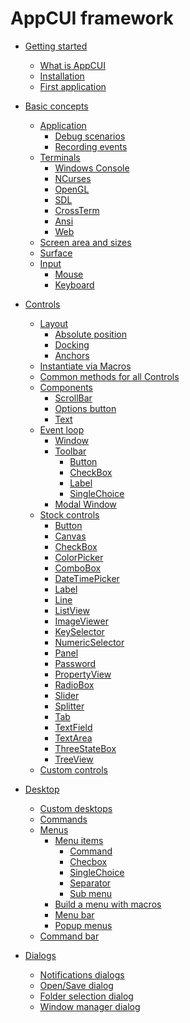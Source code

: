 # AppCUI framework

- [Getting started](chapter-1/getting_started.md)
    - [What is AppCUI](chapter-1/what_is_appcui.md)
    - [Installation](chapter-1/installation.md)
    - [First application](chapter-1/first_application.md)

- [Basic concepts](chapter-2/basic_concepts.md)
    - [Application](chapter-2/application.md)
        - [Debug scenarios](chapter-2/debug_scenarious.md)
        - [Recording events]()
    - [Terminals](chapter-2/terminals.md)
        - [Windows Console]()
        - [NCurses]()
        - [OpenGL]()
        - [SDL]()
        - [CrossTerm]()
        - [Ansi]()
        - [Web]()
    - [Screen area and sizes](chapter-2/screen.md)
    - [Surface]() <!-- (chapter-2/surface.md) -->
    - [Input]() <!-- (chapter-2/input.md) -->
        - [Mouse]()
        - [Keyboard]()

- [Controls](chapter-3/controls.md)
    - [Layout](chapter-3/layout.md)
        - [Absolute position](chapter-3/layout/absolute_position.md)
        - [Docking](chapter-3/layout/docking.md)
        - [Anchors](chapter-3/layout/anchors.md)
    - [Instantiate via Macros](chapter-3/instantiate_via_macros.md)
    - [Common methods for all Controls](chapter-3/common_methods.md)
    - [Components]() <!-- (chapter-3/components.md) -->
        - [ScrollBar]()
        - [Options button]()
        - [Text]()
    - [Event loop](chapter-3/event_loop.md)
        - [Window](chapter-3/event-loop/window.md)
        - [Toolbar](chapter-3/event-loop/toolbar.md)
            - [Button](chapter-3/event-loop/toolbar-items/button.md)
            - [CheckBox](chapter-3/event-loop/toolbar-items/checkbox.md)
            - [Label](chapter-3/event-loop/toolbar-items/label.md)
            - [SingleChoice](chapter-3/event-loop/toolbar-items/singlechoice.md)
        - [Modal Window](chapter-3/event-loop/modal_window.md)
    - [Stock controls](chapter-3/stock_controls.md)
        - [Button](chapter-3/stock-controls/button.md)
        - [Canvas](chapter-3/stock-controls/canvas.md)
        - [CheckBox](chapter-3/stock-controls/checkbox.md)
        - [ColorPicker](chapter-3/stock-controls/colorpicker.md)
        - [ComboBox]() <!-- (chapter-3/stock-controls/combobox.md) -->
        - [DateTimePicker]()
        - [Label](chapter-3/stock-controls/label.md)
        - [Line]()
        - [ListView]()
        - [ImageViewer]()
        - [KeySelector]()
        - [NumericSelector]()
        - [Panel](chapter-3/stock-controls/panel.md)
        - [Password]()
        - [PropertyView]()
        - [RadioBox]()
        - [Slider]()
        - [Splitter]() <!-- (chapter-3/stock-controls/splitter.md) --> 
        - [Tab]() <!-- (chapter-3/stock-controls/tab.md) -->
        - [TextField]() <!-- (chapter-3/stock-controls/textfield.md) -->
        - [TextArea]() <!-- (chapter-3/stock-controls/textarea.md) -->
        - [ThreeStateBox](chapter-3/stock-controls/threestatebox.md)
        - [TreeView]()
    - [Custom controls](chapter-3/custom_controls.md)

- [Desktop](chapter-4/desktop.md)
    - [Custom desktops]()
    - [Commands](chapter-4/commands.md)
    - [Menus](chapter-4/menu.md)
      - [Menu items](chapter-4/menu/items.md)
        - [Command](chapter-4/menu/command.md)
        - [Checbox](chapter-4/menu/checkbox.md)
        - [SingleChoice](chapter-4/menu/single_choice.md)
        - [Separator](chapter-4/menu/separator.md)
        - [Sub menu](chapter-4/menu/submenu.md)
      - [Build a menu with macros](chapter-4/menu/macro_builder.md)
      - [Menu bar](chapter-4/menu_bar.md)
      - [Popup menus](chapter-4/menu/popup.md)
    - [Command bar](chapter-4/command_bar.md)

- [Dialogs]()
    - [Notifications dialogs]()
    - [Open/Save dialog]()
    - [Folder selection dialog]()
    - [Window manager dialog]() 